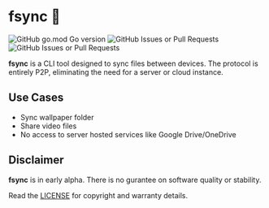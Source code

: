 # fsync 🔄
![GitHub go.mod Go version](https://img.shields.io/github/go-mod/go-version/sebastian-j-ibanez/fsync)
![GitHub Issues or Pull Requests](https://img.shields.io/github/issues/sebastian-j-ibanez/fsync?logo=github&color=blue)
![GitHub Issues or Pull Requests](https://img.shields.io/github/issues-closed/sebastian-j-ibanez/fsync?style=flat&logo=github&color=blue)

**fsync** is a CLI tool designed to sync files between devices. The protocol is entirely P2P, eliminating the need for a server or cloud instance.

## Use Cases
- Sync wallpaper folder
- Share video files
- No access to server hosted services like Google Drive/OneDrive

## Disclaimer
**fsync** is in early alpha. There is no gurantee on software quality or stability.

Read the [LICENSE](LICENSE) for copyright and warranty details.

